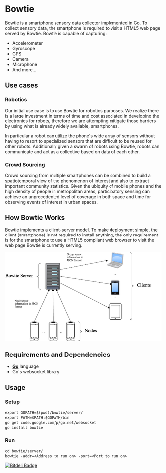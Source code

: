 # Bowtie
Bowtie is a smartphone sensory data collector implemented in Go. To collect sensory
data, the smartphone is required to visit a HTML5 web page served by Bowtie.
Bowtie is capable of capturing:

- Accelerometer
- Gyroscope
- GPS
- Camera
- Microphone
- And more...


## Use cases
### Robotics
Our initial use case is to use Bowtie for robotics purposes. We realize there
is a large investment in terms of time and cost associated in developing the
electronics for robots, therefore we are attempting mitigate those barriers by
using what is already widely available, smartphones.

In particular a robot can utilize the phone's wide array of sensors without
having to resort to specialized sensors that are difficult to be reused for
other robots. Additionally given a swarm of robots using Bowtie, robots can
communicate and act as a collective based on data of each other.

### Crowd Sourcing
Crowd sourcing from multiple smartphones can be combined to build a
spatiotemporal view of the phenomenon of interest and also to extract important
community statistics. Given the ubiquity of mobile phones and the high density
of people in metropolitan areas, participatory sensing can achieve an
unprecedented level of coverage in both space and time for observing events of
interest in urban spaces.


## How Bowtie Works
Bowtie implements a client-server model. To make deployment simple, the client
(smartphone) is not required to install anything, the only requirement is for
the smartphone to use a HTML5 compliant web browser to visit the web page
Bowtie is currently serving.

![Client Server](images/BowtieModel.png)


## Requirements and Dependencies

- **[Go](http://golang.org/)** language
- Go's websocket library

## Usage

### Setup

	export GOPATH=$(pwd)/bowtie/server/
    export PATH=$PATH:$GOPATH/bin
    go get code.google.com/p/go.net/websocket
    go install bowtie

### Run 

    cd bowtie/server/
    bowtie -addr=<Address to run on> -port=<Port to run on>


[![Bitdeli Badge](https://d2weczhvl823v0.cloudfront.net/wallarelvo/bowtie/trend.png)](https://bitdeli.com/free "Bitdeli Badge")

